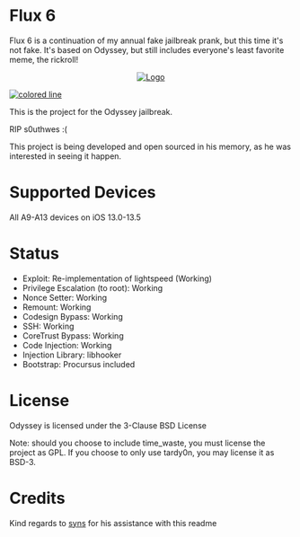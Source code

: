 # Flux 6
Flux 6 is a continuation of my annual fake jailbreak prank, but this time it's not fake. It's based on Odyssey, but still includes everyone's least favorite meme, the rickroll!

<center>
  <a href="#"><img src="https://i.imgur.com/hDqP9sV.png" alt="Logo"></a>
</center>

<a href="#"><img src="https://i.imgur.com/y4oV9VV.png" alt="colored line"></a>

This is the project for the Odyssey jailbreak.

RIP s0uthwes :(

This project is being developed and open sourced in his memory, as he was interested in seeing it happen.

# Supported Devices

All A9-A13 devices on iOS 13.0-13.5

# Status

* Exploit: Re-implementation of lightspeed (Working)
* Privilege Escalation (to root): Working 
* Nonce Setter: Working 
* Remount: Working 
* Codesign Bypass: Working 
* SSH: Working
* CoreTrust Bypass: Working
* Code Injection: Working
* Injection Library: libhooker
* Bootstrap: Procursus included

# License

Odyssey is licensed under the 3-Clause BSD License

Note: should you choose to include time_waste, you must license the project as GPL. If you choose to only use tardy0n, you may license it as BSD-3.

# Credits

Kind regards to [syns](https://github.com/syns) for his assistance with this readme
